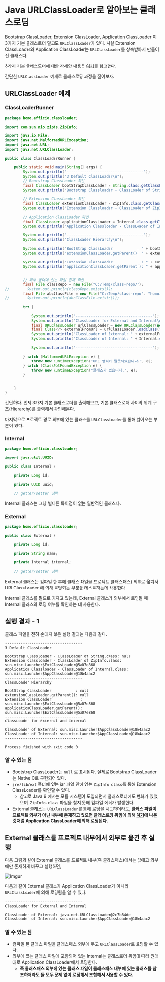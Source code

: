 # Java URLClassLoader로 알아보는 클래스로딩

Bootstrap ClassLoader, Extension ClassLoader, Application ClassLoader 이 3가지 기본 클래스로더 말고도 `URLClassLoader`가 있다. 
사실 Extension ClassLoader와 Application ClassLoader는 `URLClassLoader`를 상속받아서 만들어진 클래스다.

3가지 기본 클래스로더에 대한 자세한 내용은 [여기](https://github.com/HomoEfficio/dev-tips/blob/master/Java%20ClassLoader%20훑어보기.md)를 참고한다.

간단한 `URLClassLoader` 예제로 클래스로딩 과정을 짚어보자.

## URLClassLoader 예제

### ClassLoaderRunner

```java
package homo.efficio.classloader;

import com.sun.nio.zipfs.ZipInfo;

import java.io.File;
import java.net.MalformedURLException;
import java.net.URL;
import java.net.URLClassLoader;

public class ClassLoaderRunner {

    public static void main(String[] args) {
        System.out.println("-----------------------------------");
        System.out.println("3 Default ClassLoader\n");
        // Bootstrap ClassLoader 확인
        final ClassLoader bootStrapClassLoader = String.class.getClassLoader();
        System.out.println("Bootstrap Classloader - ClassLoader of String.class: " + bootStrapClassLoader);

        // Extension ClassLoader 확인
        final ClassLoader extensionClassLoader = ZipInfo.class.getClassLoader();
        System.out.println("Extension Classloader - ClassLoader of ZipInfo.class: " + extensionClassLoader);

        // Application ClassLoader 확인
        final ClassLoader applicationClassLoader = Internal.class.getClassLoader();
        System.out.println("Application Classloader - ClassLoader of Internal.class: " + applicationClassLoader);

        System.out.println("-----------------------------------");
        System.out.println("ClassLoader Hierarchy\n");

        System.out.println("BootStrap ClassLoader           : " + bootStrapClassLoader);
        System.out.println("extensionClassLoader.getParent(): " + extensionClassLoader.getParent());

        System.out.println("Extension ClassLoader             : " + extensionClassLoader);
        System.out.println("applicationClassLoader.getParent(): " + applicationClassLoader.getParent());


        // 외부 폴더에 있는 파일 존재 확인
        final File classRepo = new File("C:/Temp/class-repo/");
//        System.out.println(classRepo.exists());
        final File abcClassFile = new File("C:/Temp/class-repo", "homo/efficio/classloader/External.class");
//        System.out.println(abcClassFile.exists());

        try {

            System.out.println("-----------------------------------");
            System.out.println("ClassLoader for External and Internal\n");
            final URLClassLoader urlClassLoader = new URLClassLoader(new URL[]{ classRepo.toURI().toURL() });
            final Class<?> externalFromUrl = urlClassLoader.loadClass("homo.efficio.classloader.External");
            System.out.println("ClassLoader of External: " + externalFromUrl.getClassLoader());
            System.out.println("ClassLoader of Internal: " + Internal.class.getClassLoader());

            System.out.println("-----------------------------------");

        } catch (MalformedURLException e) {
            throw new RuntimeException("URL 형식이 잘못되었습니다.", e);
        } catch (ClassNotFoundException e) {
            throw new RuntimeException("클래스가 없습니다.", e);
        }


    }
}

```

간단하다. 먼저 3가지 기본 클래스로더를 출력해보고, 기본 클래스로더 사이의 위계 구조(Hierarchy)를 출력해서 확인해본다.

마지막으로 프로젝트 경로 외부에 있는 클래스를 `URLClassLoader`를 통해 읽어오는 부분이 있다.

### Internal

```java
package homo.efficio.classloader;

import java.util.UUID;

public class Internal {

    private Long id;

    private UUID uuid;
    
    // getter/setter 생략
```

Internal 클래스는 그냥 별다른 특이점이 없는 일반적인 클래스다.


### External

```java
package homo.efficio.classloader;

public class External {

    private Long id;

    private String name;

    private Internal internal;
    
    // getter/setter 생략
```

External 클래스는 컴파일 한 후에 클래스 파일을 프로젝트(클래스패스) 외부로 옮겨서 URLClassLoader 에 의해 로딩되는 부분을 테스트하는데 사용한다.

Internal 클래스를 필드로 가지고 있는데, External 클래스가 외부에서 로딩될 때 Internal 클래스의 로딩 여부를 확인하는 데 사용한다.

## 실행 결과 - 1

클래스 파일을 전혀 손대지 않은 실행 결과는 다음과 같다.

```
-----------------------------------
3 Default ClassLoader

Bootstrap Classloader - ClassLoader of String.class: null
Extension Classloader - ClassLoader of ZipInfo.class: sun.misc.Launcher$ExtClassLoader@5a07e868
Application Classloader - ClassLoader of Internal.class: sun.misc.Launcher$AppClassLoader@18b4aac2
-----------------------------------
ClassLoader Hierarchy

BootStrap ClassLoader           : null
extensionClassLoader.getParent(): null
Extension ClassLoader             : sun.misc.Launcher$ExtClassLoader@5a07e868
applicationClassLoader.getParent(): sun.misc.Launcher$ExtClassLoader@5a07e868
-----------------------------------
ClassLoader for External and Internal

ClassLoader of External: sun.misc.Launcher$AppClassLoader@18b4aac2
ClassLoader of Internal: sun.misc.Launcher$AppClassLoader@18b4aac2
-----------------------------------

Process finished with exit code 0
```

### 알 수 있는 점

- Bootstrap ClassLoader는 `null` 로 표시된다. 실제로 Bootstrap ClassLoader는 Native C로 구현되어 있다.
- `jre/lib/ext` 폴더에 있는 jar 파일 안에 있는 `ZipInfo.class`를 통해 Extension ClassLoader를 확인할 수 있다.
  - 참고로 Java 9 에서는 모듈 시스템이 도입되면서 클래스로더에도 변화가 있었으며, `ZipInfo.class` 파일을 찾지 못해 컴파일 에러가 발생한다.
- External 클래스는 `URLClassLoader`를 통해 로딩을 시도하더라도, **클래스 파일이 프로젝트 외부가 아닌 내부에 존재하고 있으면 클래스로딩 위임에 의해 [여기](https://github.com/HomoEfficio/dev-tips/blob/master/Java%20ClassLoader%20훑어보기.md)에 나온 것처럼 Application ClassLoader에 의해 로딩된다.**

## External 클래스를 프로젝트 내부에서 외부로 옮긴 후 실행

다음 그림과 같이 External 클래스를 프로젝트 내부(즉 클래스패스)에서는 없애고 외부에만 존재하게 바꾸고 실행하면,

![Imgur](https://i.imgur.com/uGY0oib.png)

다음과 같이 External 클래스가 Application ClassLoader가 아니라 `URLClassLoader`에 의해 로딩됨을 알 수 있다.

```
-----------------------------------
ClassLoader for External and Internal

ClassLoader of External: java.net.URLClassLoader@2c7b84de
ClassLoader of Internal: sun.misc.Launcher$AppClassLoader@18b4aac2
```

### 알 수 있는 점

- 컴파일 된 클래스 파일을 클래스패스 외부에 두고 `URLClassLoader`로 로딩할 수 있다.
- 외부에 있는 클래스 파일에 포함되어 있는 Internal는 클래스로더 위임에 따라 원래대로 Application ClassLoader에서 로딩한다.
  - **즉 클래스패스 외부에 있는 클래스 파일이 클래스패스 내부에 있는 클래스를 참조하더라도 둘 모두 문제 없이 로딩해서 조합해서 사용할 수 있다.**
